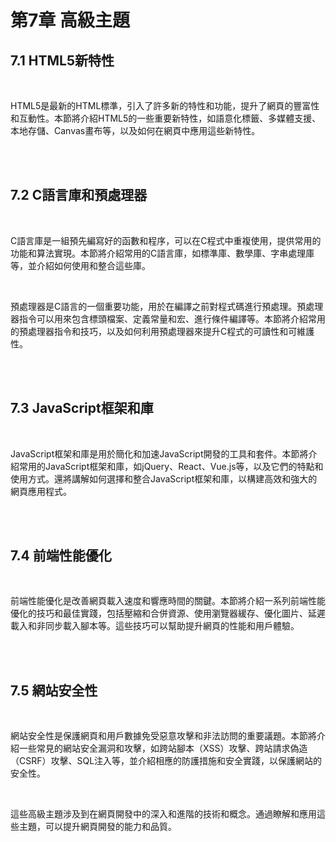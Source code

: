 <h1>第7章 高級主題</h1>

<h2>7.1 HTML5新特性</h2>
<br>
<p>HTML5是最新的HTML標準，引入了許多新的特性和功能，提升了網頁的豐富性和互動性。本節將介紹HTML5的一些重要新特性，如語意化標籤、多媒體支援、本地存儲、Canvas畫布等，以及如何在網頁中應用這些新特性。</p>

<br>
<br>
<h2>7.2 C語言庫和預處理器</h2>
<br>
<p>C語言庫是一組預先編寫好的函數和程序，可以在C程式中重複使用，提供常用的功能和算法實現。本節將介紹常用的C語言庫，如標準庫、數學庫、字串處理庫等，並介紹如何使用和整合這些庫。
</p>
<br>
<p>預處理器是C語言的一個重要功能，用於在編譯之前對程式碼進行預處理。預處理器指令可以用來包含標頭檔案、定義常量和宏、進行條件編譯等。本節將介紹常用的預處理器指令和技巧，以及如何利用預處理器來提升C程式的可讀性和可維護性。</p>

<br>
<br>
<h2>7.3 JavaScript框架和庫</h2>
<br>
<p>JavaScript框架和庫是用於簡化和加速JavaScript開發的工具和套件。本節將介紹常用的JavaScript框架和庫，如jQuery、React、Vue.js等，以及它們的特點和使用方式。還將講解如何選擇和整合JavaScript框架和庫，以構建高效和強大的網頁應用程式。</p>


<br>
<br>
<h2>7.4 前端性能優化</h2>
<br>
<p>前端性能優化是改善網頁載入速度和響應時間的關鍵。本節將介紹一系列前端性能優化的技巧和最佳實踐，包括壓縮和合併資源、使用瀏覽器緩存、優化圖片、延遲載入和非同步載入腳本等。這些技巧可以幫助提升網頁的性能和用戶體驗。</p>

<br>
<br>
<h2>7.5 網站安全性</h2>
<br>
<p>網站安全性是保護網頁和用戶數據免受惡意攻擊和非法訪問的重要議題。本節將介紹一些常見的網站安全漏洞和攻擊，如跨站腳本（XSS）攻擊、跨站請求偽造（CSRF）攻擊、SQL注入等，並介紹相應的防護措施和安全實踐，以保護網站的安全性。
</p>
<br>
<p>這些高級主題涉及到在網頁開發中的深入和進階的技術和概念。通過瞭解和應用這些主題，可以提升網頁開發的能力和品質。</p>
